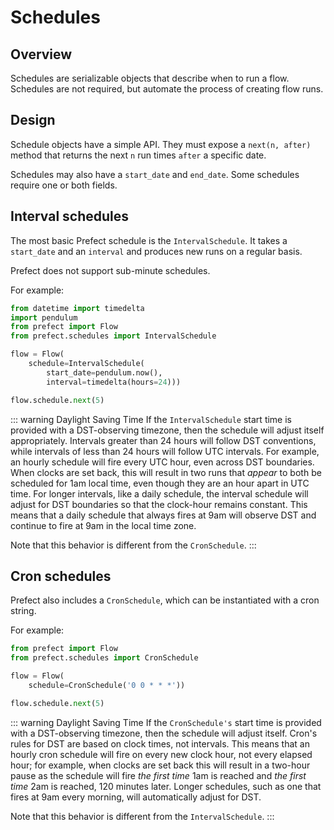 # Schedules

## Overview

Schedules are serializable objects that describe when to run a flow. Schedules are not required, but automate the process of creating flow runs.

## Design

Schedule objects have a simple API. They must expose a `next(n, after)` method that returns the next `n` run times `after` a specific date.

Schedules may also have a `start_date` and `end_date`. Some schedules require one or both fields.

## Interval schedules

The most basic Prefect schedule is the `IntervalSchedule`. It takes a `start_date` and an `interval` and produces new runs on a regular basis.

Prefect does not support sub-minute schedules.

For example:

```python
from datetime import timedelta
import pendulum
from prefect import Flow
from prefect.schedules import IntervalSchedule

flow = Flow(
    schedule=IntervalSchedule(
        start_date=pendulum.now(),
        interval=timedelta(hours=24)))

flow.schedule.next(5)
```

::: warning Daylight Saving Time
If the `IntervalSchedule` start time is provided with a DST-observing timezone, then the schedule will adjust itself appropriately. Intervals greater than 24 hours will follow DST conventions, while intervals of less than 24 hours will follow UTC intervals. For example, an hourly schedule will fire every UTC hour, even across DST boundaries. When clocks are set back, this will result in two runs that *appear* to both be scheduled for 1am local time, even though they are an hour apart in UTC time. For longer intervals, like a daily schedule, the interval schedule will adjust for DST boundaries so that the clock-hour remains constant. This means that a daily schedule that always fires at 9am will observe DST and continue to fire at 9am in the local time zone.

Note that this behavior is different from the `CronSchedule`.
:::

## Cron schedules

Prefect also includes a `CronSchedule`, which can be instantiated with a cron string.

For example:

```python
from prefect import Flow
from prefect.schedules import CronSchedule

flow = Flow(
    schedule=CronSchedule('0 0 * * *'))

flow.schedule.next(5)
```

::: warning Daylight Saving Time
If the `CronSchedule's` start time is provided with a DST-observing timezone, then the schedule will adjust itself. Cron's rules for DST are based on clock times, not intervals. This means that an hourly cron schedule will fire on every new clock hour, not every elapsed hour; for example, when clocks are set back this will result in a two-hour pause as the schedule will fire *the first time* 1am is reached and *the first time* 2am is reached, 120 minutes later. Longer schedules, such as one that fires at 9am every morning, will automatically adjust for DST.

Note that this behavior is different from the `IntervalSchedule`.
:::

